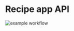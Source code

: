 # Recipe app API

![example workflow](https://github.com/SaiedZ/recipe-app-api/actions/workflows/checks.yml/badge.svg?branch=main)
